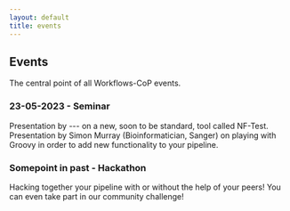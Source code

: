 ```yaml
---
layout: default
title: events
---
```


## Events 

The central point of all Workflows-CoP events.

<!-- Add new events here so the most recent, most future? event is first -->

### 23-05-2023 - Seminar

Presentation by --- on a new, soon to be standard, tool called NF-Test.
Presentation by Simon Murray (Bioinformatician, Sanger) on playing with Groovy in order to add new functionality to your pipeline.

### Somepoint in past - Hackathon

Hacking together your pipeline with or without the help of your peers!
You can even take part in our community challenge!
